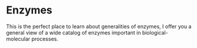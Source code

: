 # Enzymes
This is the perfect place to learn about generalities of enzymes, I offer you a general view of a wide catalog of enzymes important in biological-molecular processes.
